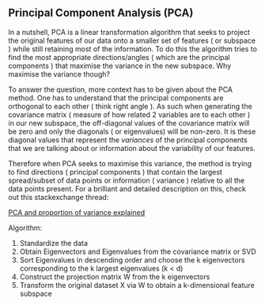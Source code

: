 ## Principal Component Analysis (PCA) 

In a nutshell, PCA is a linear transformation algorithm that seeks to project the original features of our data onto a smaller set of features ( or subspace ) while still retaining most of the information. To do this the algorithm tries to find the most appropriate directions/angles ( which are the principal components ) that maximise the variance in the new subspace. Why maximise the variance though? 

To answer the question, more context has to be given about the PCA method. One has to understand that the principal components are orthogonal to each other ( think right angle ). As such when generating the covariance matrix ( measure of how related 2 variables are to each other ) in our new subspace, the off-diagonal values of the covariance matrix will be zero and only the diagonals ( or eigenvalues) will be non-zero. It is these diagonal values that represent the *variances* of the principal components that we are talking about or information about the variability of our features. 

Therefore when PCA seeks to maximise this variance, the method is trying to find directions ( principal components ) that contain the largest spread/subset of data points or information ( variance ) relative to all the data points present. For a brilliant and detailed description on this, check out this stackexchange thread: 

[PCA and proportion of variance explained](http://stats.stackexchange.com/a/140579/3277)

Algorithm: 
1. Standardize the data
2. Obtain Eigenvectors and Eigenvalues from the covariance matrix or SVD
3. Sort Eigenvalues in descending order and choose the k eigenvectors corresponding to the k largest eigenvalues (k < d)
4. Construct the projection matrix W from the k eigenvectors
5. Transform the original dataset X via W to obtain a k-dimensional feature subspace



